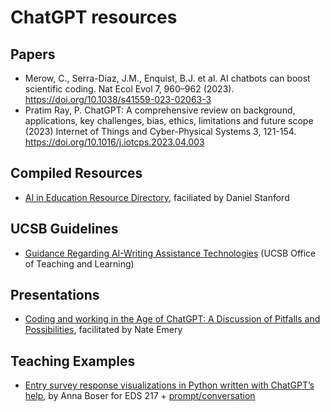 # ChatGPT resources

## Papers
- Merow, C., Serra-Diaz, J.M., Enquist, B.J. et al. AI chatbots can boost scientific coding. Nat Ecol Evol 7, 960–962 (2023). https://doi.org/10.1038/s41559-023-02063-3
- Pratim Ray, P. ChatGPT: A comprehensive review on background, applications, key challenges, bias, ethics, limitations and future scope (2023) Internet of Things and Cyber-Physical Systems 3, 121-154. https://doi.org/10.1016/j.iotcps.2023.04.003

## Compiled Resources
- [AI in Education Resource Directory](https://docs.google.com/document/d/1E8b-aY6R-CUMgXe0UTCsdyHWHDatBa1DaQBvdcuA_Kk/edit), faciliated by Daniel Stanford

## UCSB Guidelines
- [Guidance Regarding AI-Writing Assistance Technologies](https://drive.google.com/drive/u/0/folders/1KKMGa_n1hYTZ9lM3Z_N08tfdPjzn2MFr) (UCSB Office of Teaching and Learning)

## Presentations
- [Coding and working in the Age of ChatGPT: A Discussion of Pitfalls and Possibilities](https://docs.google.com/presentation/d/1W07ydNGFwXAqKZabGlAAaqpkJA24NCWwr68CSarPijU/edit#slide=id.g1cffeeb1c21_2_75), facilitated by Nate Emery

## Teaching Examples
- [Entry survey response visualizations in Python written with ChatGPT’s help](https://environmental-data-science.github.io/eds217_2023/interactive_sessions/survey_responses.html), by Anna Boser for EDS 217 + [prompt/conversation](https://chat.openai.com/share/68688da1-6a1d-4884-913a-6d5e88202f93)

